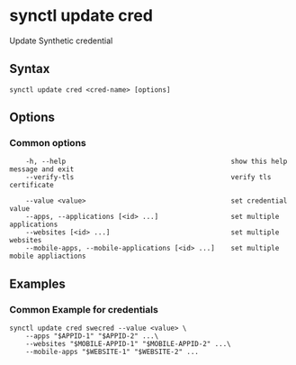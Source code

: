 # synctl update cred

Update Synthetic credential

## Syntax
```
synctl update cred <cred-name> [options]
```
## Options

### Common options
```
    -h, --help                                         show this help message and exit
    --verify-tls                                       verify tls certificate
    
    --value <value>                                    set credential value
    --apps, --applications [<id> ...]                  set multiple applications
    --websites [<id> ...]                              set multiple websites
    --mobile-apps, --mobile-applications [<id> ...]    set multiple mobile appliactions         
```
## Examples
### Common Example for credentials
```
synctl update cred swecred --value <value> \
    --apps "$APPID-1" "$APPID-2" ...\
    --websites "$MOBILE-APPID-1" "$MOBILE-APPID-2" ...\ 
    --mobile-apps "$WEBSITE-1" "$WEBSITE-2" ...
```